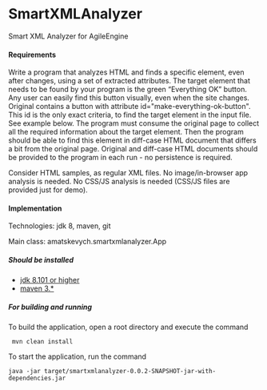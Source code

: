 # SmartXMLAnalyzer
Smart XML Analyzer for AgileEngine

#### Requirements
Write a program that analyzes HTML and finds a specific element, even after changes, using a set of extracted attributes. 
The target element that needs to be found by your program is the green “Everything OK” button.
Any user can easily find this button visually, even when the site changes. Original contains a button with attribute
id="make-everything-ok-button". This id is the only exact criteria, to find the target element in the input file.
See example below.
The program must consume the original page to collect all the required information about the target element.
Then the program should be able to find this element in diff-case HTML document that differs a bit from the original
page. Original and diff-case HTML documents should be provided to the program in each run - no persistence is required.

Consider HTML samples, as regular XML files. No image/in-browser app analysis is needed. No CSS/JS analysis is needed
(CSS/JS files are provided just for demo).

#### Implementation

Technologies: jdk 8, maven, git

Main class: amatskevych.smartxmlanalyzer.App


##### Should be installed ###

* [jdk 8.101 or higher](www.oracle.com/technetwork/java/javase/downloads/jdk8-downloads-2133151.html)
* [maven 3.*](http://maven.apache.org/install.html)

##### For building and running ###

To build the application, open a root directory and execute the command
```
 mvn clean install
```
To start the application, run the command 

```
java -jar target/smartxmlanalyzer-0.0.2-SNAPSHOT-jar-with-dependencies.jar
```
